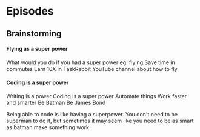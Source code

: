 # Episodes




## Brainstorming

#### Flying as a super power 
What would you do if you had a super power eg. flying
Save time in commutes
Earn 10X in TaskRabbit
YouTube channel about how to fly


#### Coding is a super power
Writing is a power
Coding is a super power
Automate things
Work faster and smarter
Be Batman
Be James Bond


Being able to code is like having a superpower. You don't need to be superman to do it, but sometimes it may seem like you need to be as smart as batman make something work. 


